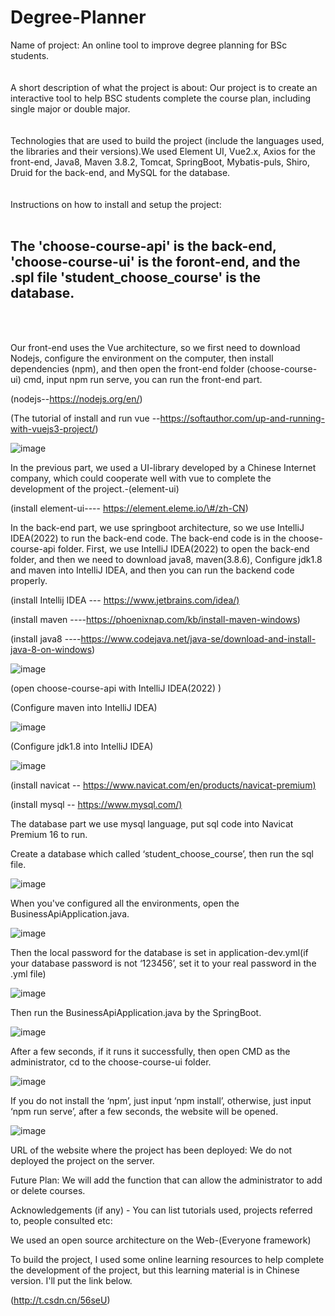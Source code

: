 # Degree-Planner
Name of project: An online tool to improve degree planning for BSc students.
<br>
<br>
<br>
A short description of what the project is about: Our project is to create an interactive tool to help BSC students complete the course plan, including single major or double major.
<br>
<br>
<br>
Technologies that are used to build the project (include the languages used, the libraries and their versions).We used Element UI, Vue2.x, Axios for the front-end, Java8, Maven 3.8.2, Tomcat, SpringBoot, Mybatis-puls, Shiro, Druid for the back-end, and MySQL for the database.
<br>
<br>
<br>
Instructions on how to install and setup the project:
<br>
<br>
<h2>The 'choose-course-api' is the back-end, 'choose-course-ui' is the foront-end, and the .spl file 'student_choose_course' is the database.</h2>
<br>
<br>

Our front-end uses the Vue architecture, so we first need to download Nodejs, configure the environment on the computer, then install dependencies (npm), and then open the front-end folder (choose-course-ui) cmd, input npm run serve, you can run the front-end part.

(nodejs--https://nodejs.org/en/)

(The tutorial of install and run vue --https://softauthor.com/up-and-running-with-vuejs3-project/)

![image](https://github.com/uoa-compsci399-s2-2022/Team6-Degree-Planner/blob/master/ReadmeImage/1.png)

In the previous part, we used a UI-library developed by a Chinese Internet company, which could cooperate well with vue to complete the development of the project.-(element-ui)

(install element-ui---- https://element.eleme.io/\#/zh-CN)

In the back-end part, we use springboot architecture, so we use IntelliJ IDEA(2022) to run the back-end code. The back-end code is in the choose-course-api folder. First, we use IntelliJ IDEA(2022) to open the back-end folder, and then we need to download java8, maven(3.8.6), Configure jdk1.8 and maven into IntelliJ IDEA, and then you can run the backend code properly.

(install Intellij IDEA --- <https://www.jetbrains.com/idea/)>

(install maven ----https://phoenixnap.com/kb/install-maven-windows)

(install java8 ----https://www.codejava.net/java-se/download-and-install-java-8-on-windows)

![image](https://github.com/uoa-compsci399-s2-2022/Team6-Degree-Planner/blob/master/ReadmeImage/2.png)

(open choose-course-api with IntelliJ IDEA(2022) )

(Configure maven into IntelliJ IDEA)

![image](https://github.com/uoa-compsci399-s2-2022/Team6-Degree-Planner/blob/master/ReadmeImage/3.png)


(Configure jdk1.8 into IntelliJ IDEA)

![image](https://github.com/uoa-compsci399-s2-2022/Team6-Degree-Planner/blob/master/ReadmeImage/4.png)

(install navicat -- <https://www.navicat.com/en/products/navicat-premium)>

(install mysql -- <https://www.mysql.com/)>

The database part we use mysql language, put sql code into Navicat Premium 16 to run.

Create a database which called ‘student_choose_course’, then run the sql file.

![image](https://github.com/uoa-compsci399-s2-2022/Team6-Degree-Planner/blob/master/ReadmeImage/5.png)

When you've configured all the environments, open the BusinessApiApplication.java.

![image](https://github.com/uoa-compsci399-s2-2022/Team6-Degree-Planner/blob/master/ReadmeImage/6.png)

Then the local password for the database is set in application-dev.yml(if your database password is not ‘123456’, set it to your real password in the .yml file)

![image](https://github.com/uoa-compsci399-s2-2022/Team6-Degree-Planner/master/master/ReadmeImage/7.png)

Then run the BusinessApiApplication.java by the SpringBoot.

![image](https://github.com/uoa-compsci399-s2-2022/Team6-Degree-Planner/blob/master/ReadmeImage/8.png)

After a few seconds, if it runs it successfully, then open CMD as the administrator, cd to the choose-course-ui folder.

![image](https://github.com/uoa-compsci399-s2-2022/Team6-Degree-Planner/blob/master/ReadmeImage/9.png)

If you do not install the ‘npm’, just input ‘npm install’, otherwise, just input ‘npm run serve’, after a few seconds, the website will be opened.

![image](https://github.com/uoa-compsci399-s2-2022/Team6-Degree-Planner/blob/master/ReadmeImage/10.png)

URL of the website where the project has been deployed: We do not deployed the project on the server.

Future Plan: We will add the function that can allow the administrator to add or delete courses.

Acknowledgements (if any) - You can list tutorials used, projects referred to, people consulted etc:

We used an open source architecture on the Web-(Everyone framework)

To build the project, I used some online learning resources to help complete the development of the project, but this learning material is in Chinese version. I'll put the link below.

(http://t.csdn.cn/56seU)

